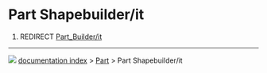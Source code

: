 # Part Shapebuilder/it
1.  REDIRECT [Part_Builder/it](Part_Builder/it.md)



---
![](images/Button_right.svg) [documentation index](../README.md) > [Part](Part_Workbench.md) > Part Shapebuilder/it
